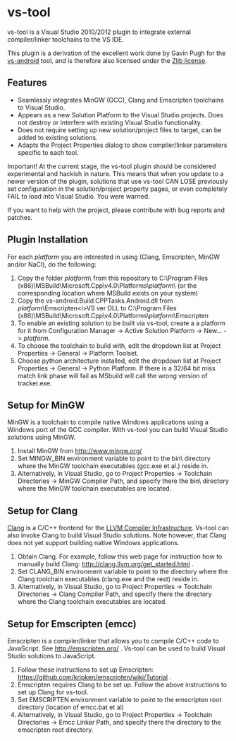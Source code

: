 vs-tool
=======

vs-tool is a Visual Studio 2010/2012 plugin to integrate external compiler/linker toolchains to the VS IDE.

This plugin is a derivation of the excellent work done by Gavin Pugh for the <a href="http://code.google.com/p/vs-android/">vs-android</a> tool, and is therefore also licensed under the <a href="http://en.wikipedia.org/wiki/Zlib_License">Zlib license</a>.

Features
--------
- Seamlessly integrates MinGW (GCC), Clang and Emscripten toolchains to Visual Studio.
- Appears as a new Solution Platform to the Visual Studio projects. Does not destroy or interfere with existing Visual Studio functionality.
- Does not require setting up new solution/project files to target, can be added to existing solutions.
- Adapts the Project Properties dialog to show compiler/linker parameters specific to each tool.

Important! At the current stage, the vs-tool plugin should be considered experimental and hackish in nature. This means that when you update to a newer version of the plugin, solutions that use vs-tool CAN LOSE previously set configuration in the solution/project property pages, or even completely FAIL to load into Visual Studio. You were warned.

If you want to help with the project, please contribute with bug reports and patches.

Plugin Installation
-------------------

For each <i>platform</i> you are interested in using (Clang, Emscripten, MinGW and/or NaCl), do the following:

1. Copy the folder <i>platform</i>\ from this repository to C:\Program Files (x86)\MSBuild\Microsoft.Cpp\v4.0\Platforms\\<i>platform</i>\ (or the corresponding location where MSBuild exists on your system)
2. Copy the vs-android.Build.CPPTasks.Android.dll from <i>platform</i>\Emscripten\<i>VS ver</i> DLL to C:\Program Files (x86)\MSBuild\Microsoft.Cpp\v4.0\Platforms\\<i>platform</i>\Emscripten
3. To enable an existing solution to be built via vs-tool, create a a platform for it from Configuration Manager -> Active Solution Platform -> New... -> <i>platform</i>.
4. To choose the toolchain to build with, edit the dropdown list at Project Properties -> General -> Platform Toolset.
5. Choose python architecture installed, edit the dropdown list at Project Properties -> General -> Python Platform. If there is a 32/64 bit miss match link phase will fail as MSbuild will call the wrong version of tracker.exe.

Setup for MinGW
---------------
MinGW is a toolchain to compile native Windows applications using a Windows port of the GCC compiler. With vs-tool you can build Visual Studio solutions using MinGW.

1. Install MinGW from http://www.mingw.org/
2. Set MINGW_BIN environment variable to point to the bin\ directory where the MinGW toolchain executables (gcc.exe et al.) reside in.
3. Alternatively, in Visual Studio, go to Project Properties -> Toolchain Directories -> MinGW Compiler Path, and specify there the bin\ directory where the MinGW toolchain executables are located.

Setup for Clang
---------------
<a href="http://clang.llvm.org/">Clang</a> is a C/C++ frontend for the <a href="http://llvm.org/">LLVM Compiler Infrastructure</a>. Vs-tool can also invoke Clang to build Visual Studio solutions. Note however, that Clang does not yet support building native Windows applications.

1. Obtain Clang. For example, follow this web page for instruction how to manually build Clang: http://clang.llvm.org/get_started.html .
2. Set CLANG_BIN environment variable to point to the directory where the Clang toolchain executables (clang.exe and the rest) reside in. 
3. Alternatively, in Visual Studio, go to Project Properties -> Toolchain Directories -> Clang Compiler Path, and specify there the directory where the Clang toolchain executables are located.

Setup for Emscripten (emcc)
--------------
Emscripten is a compiler/linker that allows you to compile C/C++ code to JavaScript. See http://emscripten.org/ . Vs-tool can be used to build Visual Studio solutions to JavaScript.

1. Follow these instructions to set up Emscripten: https://github.com/kripken/emscripten/wiki/Tutorial .
2. Emscripten requires Clang to be set up. Follow the above instructions to set up Clang for vs-tool.
4. Set EMSCRIPTEN environment variable to point to the emscripten root directory (location of emcc.bat et al) 
5. Alternatively, in Visual Studio, go to Project Properties -> Toolchain Directories -> Emcc Linker Path, and specify there the directory to the emscripten root directory.
